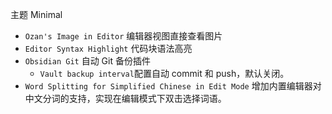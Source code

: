 主题 Minimal

- `Ozan's Image in Editor` 编辑器视图直接查看图片
- `Editor Syntax Highlight` 代码块语法高亮
- `Obsidian Git` 自动 Git 备份插件
	- `Vault backup interval`配置自动 commit 和 push，默认关闭。
- `Word Splitting for Simplified Chinese in Edit Mode` 增加内置编辑器对中文分词的支持，实现在编辑模式下双击选择词语。